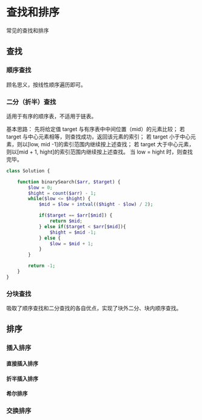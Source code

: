 # 查找和排序

常见的查找和排序

## 查找

### 顺序查找

顾名思义，按线性顺序遍历即可。

### 二分（折半）查找

适用于有序的顺序表，不适用于链表。

基本思路：
先将给定值 target 与有序表中中间位置（mid）的元素比较；
若 target 与中心元素相等，则查找成功，返回该元素的索引；
若 target 小于中心元素，则以[low, mid -1]的索引范围内继续按上述查找；
若 target 大于中心元素，则以[mid + 1, hight]的索引范围内继续按上述查找。
当 low = hight 时，则查找完毕。

```php
class Solution {

    function binarySearch($arr, $target) {
        $low = 0;
        $hight = count($arr) - 1;
        while($low <= $hight) {
            $mid = $low + intval(($hight - $low) / 2);

            if($target == $arr[$mid]) {
                return $mid;
            } else if($target < $arr[$mid]){
                $hight = $mid -1;
            } else {
                $low = $mid + 1;
            }
        }

        return -1;
    }
}
```

### 分块查找

吸取了顺序查找和二分查找的各自优点，实现了块外二分、块内顺序查找。

## 排序

### 插入排序

#### 直接插入排序

#### 折半插入排序

#### 希尔排序

### 交换排序